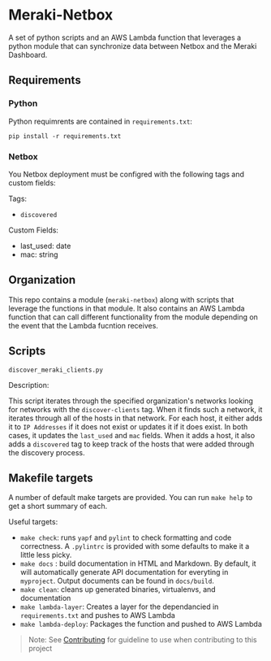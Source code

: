 # Meraki-Netbox

A set of python scripts and an AWS Lambda function that leverages a python module that can synchronize data between Netbox and the Meraki Dashboard.

## Requirements
### Python

Python requimrents are contained in `requirements.txt`:

`pip install -r requirements.txt`

### Netbox

You Netbox deployment must be configred with the following tags and custom fields:

Tags:
  - `discovered`

Custom Fields:
  - last_used: date
  - mac: string


## Organization

This repo contains a module (`meraki-netbox`) along with scripts that leverage the functions in that module.  It also contains an AWS Lambda function that can call different functionality from the module depending on the event that the Lambda fucntion receives.

## Scripts

`discover_meraki_clients.py`

Description: 

This script iterates through the specified organization's networks looking for networks with the `discover-clients` tag.  When it finds such a network, it iterates through all of the hosts in that network.  For each host, it either adds it to `IP Addresses` if it does not exist or updates it if it does exist.  In both cases, it updates the `last_used` and `mac` fields.  When it adds a host, it also adds a `discovered` tag to keep track of the hosts that were added through the discovery process.

## Makefile targets

A number of default make targets are provided.  You can run `make help` to get a short summary of each.

Useful targets:
  * `make check`: runs `yapf` and `pylint` to check formatting and code correctness.  A `.pylintrc` is  provided with some defaults to make it a little less picky.
  * `make docs` : build documentation in HTML and Markdown.  By default, it will automatically generate API documentation for everyting in `myproject`.  Output documents can be found in `docs/build`.
  * `make clean`: cleans up generated binaries, virtualenvs, and documentation
  * `make lambda-layer`: Creates a layer for the dependancied in `requirements.txt` and pushes to AWS Lambda
  * `make lambda-deploy`: Packages the function and pushed to AWS Lambda

> Note: See [Contributing](CONTRIBUTING.md) for guideline to use when contributing to this project

